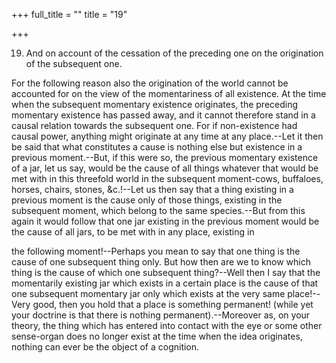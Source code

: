 +++
full_title = ""
title = "19"

+++


19. And on account of the cessation of the preceding one on the origination of the subsequent one.

For the following reason also the origination of the world cannot be accounted for on the view of the momentariness of all existence. At the time when the subsequent momentary existence originates, the preceding momentary existence has passed away, and it cannot therefore stand in a causal relation towards the subsequent one. For if non-existence had causal power, anything might originate at any time at any place.--Let it then be said that what constitutes a cause is nothing else but existence in a previous moment.--But, if this were so, the previous momentary existence of a jar, let us say, would be the cause of all things whatever that would be met with in this threefold world in the subsequent moment-cows, buffaloes, horses, chairs, stones, &c.!--Let us then say that a thing existing in a previous moment is the cause only of those things, existing in the subsequent moment, which belong to the same species.--But from this again it would follow that one jar existing in the previous moment would be the cause of all jars, to be met with in any place, existing in

the following moment!--Perhaps you mean to say that one thing is the cause of one subsequent thing only. But how then are we to know which thing is the cause of which one subsequent thing?--Well then I say that the momentarily existing jar which exists in a certain place is the cause of that one subsequent momentary jar only which exists at the very same place!--Very good, then you hold that a place is something permanent! (while yet your doctrine is that there is nothing permanent).--Moreover as, on your theory, the thing which has entered into contact with the eye or some other sense-organ does no longer exist at the time when the idea originates, nothing can ever be the object of a cognition.

